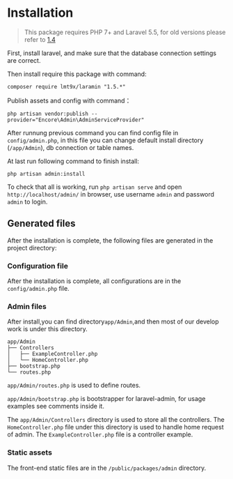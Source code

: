 # Installation

> This package requires PHP 7+ and Laravel 5.5, for old versions please refer to [1.4](http://laravel-admin.org/docs/v1.4/#/)

First, install laravel, and make sure that the database connection settings are correct.

Then install require this package with command:
```
composer require lmt9x/laramin "1.5.*"
```

Publish assets and config with command：
```
php artisan vendor:publish --provider="Encore\Admin\AdminServiceProvider"
```

After runnung previous command you can find config file in `config/admin.php`, in this file you can change default install directory (```/app/Admin```), db connection or table names.

At last run following command to finish install:
```
php artisan admin:install
```

To check that all is working, run `php artisan serve` and open `http://localhost/admin/` in browser, use username `admin` and password `admin` to login.

## Generated files

After the installation is complete, the following files are generated in the project directory:

### Configuration file

After the installation is complete, all configurations are in the `config/admin.php` file.

### Admin files

After install,you can find directory`app/Admin`,and then most of our develop work is under this directory.

```
app/Admin
├── Controllers
│   ├── ExampleController.php
│   └── HomeController.php
├── bootstrap.php
└── routes.php
```

`app/Admin/routes.php` is used to define routes.

`app/Admin/bootstrap.php` is bootstrapper for laravel-admin, for usage examples see comments inside it.

The `app/Admin/Controllers` directory is used to store all the controllers.
The `HomeController.php` file under this directory is used to handle home request of admin.
The `ExampleController.php` file is a controller example.

### Static assets

The front-end static files are in the `/public/packages/admin` directory.
